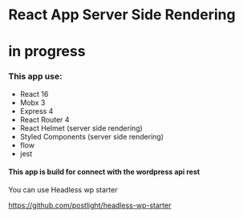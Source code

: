 # React App Server Side Rendering

# in progress

### This app use:

* React 16
* Mobx 3
* Express 4
* React Router 4
* React Helmet (server side rendering)
* Styled Components (server side rendering)
* flow
* jest


#### This app is build for connect with the wordpress api rest


You can use Headless wp starter

https://github.com/postlight/headless-wp-starter
